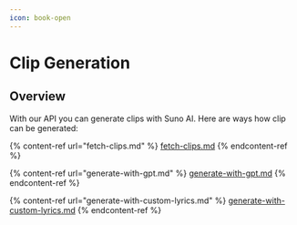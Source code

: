 ```yaml
---
icon: book-open
---
```


# Clip Generation

## Overview

With our API you can generate clips with Suno AI. Here are ways how clip can be generated:

{% content-ref url="fetch-clips.md" %}
[fetch-clips.md](fetch-clips.md)
{% endcontent-ref %}

{% content-ref url="generate-with-gpt.md" %}
[generate-with-gpt.md](generate-with-gpt.md)
{% endcontent-ref %}

{% content-ref url="generate-with-custom-lyrics.md" %}
[generate-with-custom-lyrics.md](generate-with-custom-lyrics.md)
{% endcontent-ref %}
